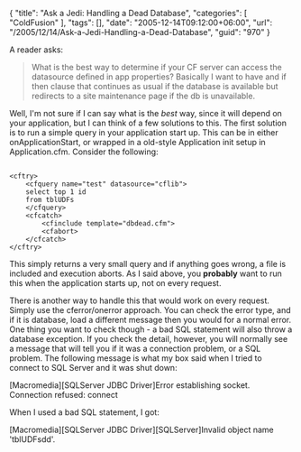 {
	"title": "Ask a Jedi: Handling a Dead Database",
	"categories": [
		"ColdFusion"
	],
	"tags": [],
	"date": "2005-12-14T09:12:00+06:00",
	"url": "/2005/12/14/Ask-a-Jedi-Handling-a-Dead-Database",
	"guid": "970"
}

A reader asks:

<blockquote>
What is the best way to determine if your CF server can access the datasource defined in app properties?  Basically I want to have and if then clause that continues as usual if the database is available but redirects to a site maintenance page if the db is unavailable.
</blockquote>

Well, I'm not sure if I can say what is the <i>best</i> way, since it will depend on your application, but I can think of a few solutions to this. The first solution is to run a simple query in your application start up. This can be in either onApplicationStart, or wrapped in a old-style Application init setup in Application.cfm. Consider the following:

<code>
&lt;cftry&gt;
	&lt;cfquery name="test" datasource="cflib"&gt;
	select top 1 id
	from tblUDFs
	&lt;/cfquery&gt;
	&lt;cfcatch&gt;
		&lt;cfinclude template="dbdead.cfm"&gt;
		&lt;cfabort&gt;
	&lt;/cfcatch&gt;
&lt;/cftry&gt;
</code>

This simply returns a very small query and if anything goes wrong, a file is included and execution aborts. As I said above, you <b>probably</b> want to run this when the application starts up, not on every request.

There is another way to handle this that would work on every request. Simply use the cferror/onerror approach. You can check the error type, and if it is database, load a different message then you would for a normal error. One thing you want to check though - a bad SQL statement will also throw a database exception. If you check the detail, however, you will normally see a message that will tell you if it was a connection problem, or a SQL problem. The following message is what my box said when I tried to connect to SQL Server and it was shut down:

[Macromedia][SQLServer JDBC Driver]Error establishing socket. Connection refused: connect

When I used a bad SQL statement, I got:

[Macromedia][SQLServer JDBC Driver][SQLServer]Invalid object name 'tblUDFsdd'.